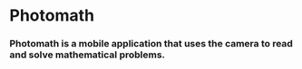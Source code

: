 # Photomath

### Photomath is a mobile application that uses the camera to read and solve mathematical problems.
